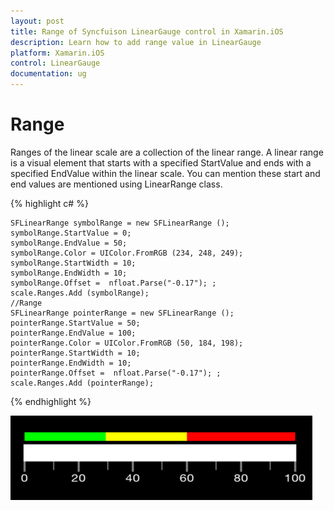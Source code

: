 ```yaml
---
layout: post
title: Range of Syncfuison LinearGauge control in Xamarin.iOS
description: Learn how to add range value in LinearGauge
platform: Xamarin.iOS
control: LinearGauge
documentation: ug
---
```

# Range

Ranges of the linear scale are a collection of the linear range. A linear range is a visual element that starts with a specified StartValue and ends with a specified EndValue within the linear scale. You can mention these start and end values are mentioned using LinearRange class.

{% highlight c# %}

	SFLinearRange symbolRange = new SFLinearRange ();
    symbolRange.StartValue = 0;
    symbolRange.EndValue = 50;
    symbolRange.Color = UIColor.FromRGB (234, 248, 249);
    symbolRange.StartWidth = 10;
    symbolRange.EndWidth = 10;
    symbolRange.Offset =  nfloat.Parse("-0.17"); ;
    scale.Ranges.Add (symbolRange);
    //Range
    SFLinearRange pointerRange = new SFLinearRange ();
    pointerRange.StartValue = 50;
    pointerRange.EndValue = 100;
    pointerRange.Color = UIColor.FromRGB (50, 184, 198);
    pointerRange.StartWidth = 10;
    pointerRange.EndWidth = 10; 
    pointerRange.Offset =  nfloat.Parse("-0.17"); ;                       
    scale.Ranges.Add (pointerRange); 
	
{% endhighlight %}

![](images/Ranges.png)